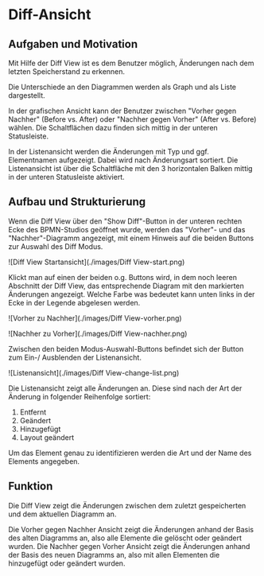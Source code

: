# Diff-Ansicht

## Aufgaben und Motivation

Mit Hilfe der Diff View ist es dem Benutzer möglich, Änderungen nach dem letzten
Speicherstand zu erkennen.

Die Unterschiede an den Diagrammen werden als Graph und als Liste dargestellt.

In der grafischen Ansicht kann der Benutzer zwischen "Vorher gegen Nachher"
(Before vs. After) oder "Nachher gegen Vorher" (After vs. Before) wählen. Die
Schaltflächen dazu finden sich mittig in der unteren Statusleiste.

In der Listenansicht werden die Änderungen mit Typ und ggf. Elementnamen
aufgezeigt. Dabei wird nach Änderungsart sortiert. Die Listenansicht ist über
die Schaltfläche mit den 3 horizontalen Balken mittig in der unteren
Statusleiste aktiviert.

## Aufbau und Strukturierung

Wenn die Diff View über den "Show Diff"-Button in der unteren rechten Ecke
des BPMN-Studios geöffnet wurde, werden das "Vorher"- und das "Nachher"-Diagramm
angezeigt, mit einem Hinweis auf die beiden Buttons zur Auswahl des Diff Modus.


![Diff View Startansicht](./images/Diff View-start.png)

Klickt man auf einen der beiden o.g. Buttons wird, in dem noch leeren
Abschnitt der Diff View, das entsprechende Diagram mit den markierten Änderungen
angezeigt.
Welche Farbe was bedeutet kann unten links in der Ecke in der Legende abgelesen
werden.

![Vorher zu Nachher](./images/Diff View-vorher.png)

![Nachher zu Vorher](./images/Diff View-nachher.png)

Zwischen den beiden Modus-Auswahl-Buttons befindet sich der Button zum Ein-/
Ausblenden der Listenansicht.

![Listenansicht](./images/Diff View-change-list.png)

Die Listenansicht zeigt alle Änderungen an. Diese sind nach der Art
 der Änderung in folgender Reihenfolge sortiert:

1. Entfernt
1. Geändert
1. Hinzugefügt
1. Layout geändert

Um das Element genau zu identifizieren werden die Art und der Name des
Elements angegeben.

## Funktion

Die Diff View zeigt die Änderungen zwischen dem zuletzt gespeicherten und dem
aktuellen Diagramm an.

Die Vorher gegen Nachher Ansicht zeigt die Änderungen anhand der Basis des
alten Diagramms an, also alle Elemente die gelöscht oder geändert wurden.
Die Nachher gegen Vorher Ansicht zeigt die Änderungen anhand der Basis des
neuen Diagramms an, also mit allen Elementen die hinzugefügt oder geändert
wurden.
